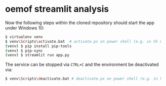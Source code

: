 oemof streamlit analysis
========================

Now the following steps within the cloned repository should start the app under
Windows 10:

```bash
$ virtualenv venv
$ venv\Scripts\activate.bat  # activate.ps on power shell (e.g. in VS Code)
(venv) $ pip install pip-tools
(venv) $ pip-sync
(venv) $ streamlit run app.py
```

The service can be stopped via `CTRL+C` and the environment be deactivated via:

```bash
$ venv\Scripts\deactivate.bat # deactivate.ps on power shell (e.g. in VS Code)
```